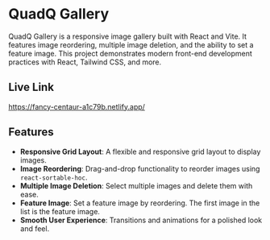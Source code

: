 # QuadQ Gallery

QuadQ Gallery is a responsive image gallery built with React and Vite. It features image reordering, multiple image deletion, and the ability to set a feature image. This project demonstrates modern front-end development practices with React, Tailwind CSS, and more.

## Live Link

https://fancy-centaur-a1c79b.netlify.app/

## Features

- **Responsive Grid Layout**: A flexible and responsive grid layout to display images.
- **Image Reordering**: Drag-and-drop functionality to reorder images using `react-sortable-hoc`.
- **Multiple Image Deletion**: Select multiple images and delete them with ease.
- **Feature Image**: Set a feature image by reordering. The first image in the list is the feature image.
- **Smooth User Experience**: Transitions and animations for a polished look and feel.
